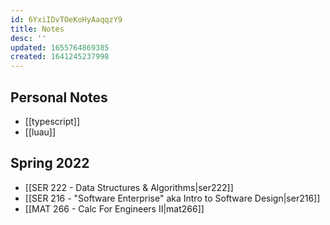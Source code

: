 ```yaml
---
id: 6YxiIDvTOeKoHyAaqqzY9
title: Notes
desc: ''
updated: 1655764869385
created: 1641245237998
---
```


## Personal Notes

- [[typescript]]
- [[luau]]

## Spring 2022

- [[SER 222 - Data Structures & Algorithms|ser222]]
- [[SER 216 - "Software Enterprise" aka Intro to Software Design|ser216]]
- [[MAT 266 - Calc For Engineers II|mat266]]